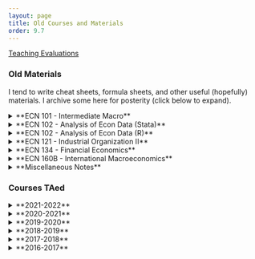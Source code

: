 ```yaml
---
layout: page
title: Old Courses and Materials
order: 9.7
---
```



[Teaching Evaluations](evals.pdf)


### Old Materials

I tend to write cheat sheets, formula sheets, and other useful (hopefully)
materials. I archive some here for posterity (click below to expand).


<details markdown=1><summary markdown="span">**ECN 101 - Intermediate Macro**</summary>
  - [Solow Growth Model](materials/ecn101/solow.pdf)
</details>


<details markdown=1><summary markdown="span">**ECN 102 - Analysis of Econ Data (Stata)**</summary>
 - [Stata Sheet 01](materials/ecn102/stata-01.pdf)
 - [Stata Sheet 02](materials/ecn102/stata-02.pdf)
 - [Stata Sheet 03](materials/ecn102/stata-03.pdf)
 - [Central Limit Theorem](materials/ecn102/CLT.pdf)
 - [Confidence Intervals and Testing](materials/ecn102/CI_htest_pvalue.pdf)
 - [Simple Regression](materials/ecn102/simpleregressions.pdf)
 - [Log Functional Forms](materials/ecn102/logfunctionalforms.pdf)
 - [Multiple Regression](materials/ecn102/multipleregression.pdf)
 - [Marginal Effects](materials/ecn102/marginaleffects.pdf)
 - [F-test](materials/ecn102/ftest.pdf)
</details>


<details markdown=1><summary markdown="span">**ECN 102 - Analysis of Econ Data (R)**</summary>
 - [R Sheet 01](materials/ecn102/Rsheet-01.pdf)
 - [R Sheet 02](materials/ecn102/Rsheet-02.pdf)
 - [R Sheet 03](materials/ecn102/Rsheet-03.pdf)
 - [R Sheet 04](materials/ecn102/Rsheet-04.pdf)
 - [R Sheet 05](materials/ecn102/Rsheet-05.pdf)
 - [Central Limit Theorem](materials/ecn102/R-CLT.pdf)
 - [Confidence Intervals and Testing](materials/ecn102/CI_htest_pvalue.pdf)
 - [Simple Regression](materials/ecn102/R-simpleregressions.pdf)
 - [Log Functional Forms](materials/ecn102/R-logfunctionalforms.pdf)
 - [Multiple Regression](materials/ecn102/R-multipleregressions.pdf)
 - [F-tests](materials/ecn102/R-ftest.pdf)
 - [OLS Assumption Tests](materials/ecn102/R-OLStests.pdf)
 - [cats.csv](materials/ecn102/cats.csv)
 - [wages.csv](materials/ecn102/wages.csv)
 - [hcle.csv](materials/ecn102/hcle.csv)
 - [sleep.csv](materials/ecn102/sleep.csv)

When using interactive scripts, press *Shift + Enter* to proceed step-by-step; or
click on *Runtime -> Run all* to run the entire script. It will give a warning but I
can assure you that my R script will not steal your credit card information.
 - [Basic Graphics](https://colab.research.google.com/drive/1TkTdZ4FAGHhuL8acM3uNGhHQ95kvbd7e?usp=sharing)
 - [Two-Sample Tests](https://colab.research.google.com/drive/1p8SiTIS6PCAFTn7h3Rrz63b4Q2fguW1J?usp=sharing)
 - [Correlation and Simple Regression](https://colab.research.google.com/drive/1UOofb_0qcgF68enCL2bYtN7U3zfZbqPy?usp=sharing)
 - [Multiple Regression](https://colab.research.google.com/drive/105kjMxIhP0B-le4pDYBKfTIP43ByTxYN?usp=sharing)
 - [Joint Testing](https://colab.research.google.com/drive/17niELnclHU6QLx8c58KLpcOy5Ks9WWWM?usp=sharing)
 - [OLS Testing](https://colab.research.google.com/drive/1vglGVMTmW_FBXBvS_HAdulacAZVpsAYW?usp=sharing)
</details>


<details markdown=1><summary markdown="span">**ECN 121 - Industrial Organization II**</summary>
 - [Spatial Competition](materials/ecn121/week02-ans.pdf)
 - [Price Discrimination, Nash Equilibria](materials/ecn121/week03-ans.pdf)
 - [Collusion, Limit Pricing](materials/ecn121/week04-ans.pdf)
 - [Cartels](materials/ecn121/week05-ans.pdf)
 - [Horizontal Mergers and Welfare](materials/ecn121/week06-ans.pdf)
 - [Vertical Mergers, Natural Monopoly](materials/ecn121/week07-ans.pdf)
 - [Ramsey Pricing, Two-Part Tariff](materials/ecn121/week08-ans.pdf)
 - [Permits and Lotteries, Externalities](materials/ecn121/week10-ans.pdf)
 - [International Trade, Economic Theory of Regulation](materials/ecn121/week11-ans.pdf)
</details>


<details markdown=1><summary markdown="span">**ECN 134 - Financial Economics**</summary>
 - [Present Value](materials/ecn134/presentvalue.pdf)
 - [Rate of Return](materials/ecn134/rateofreturn.pdf)
 - [Awkward Finance Jargon](materials/ecn134/optionsjargon.pdf)
 - [Put-Call Parity and Portfolio Choice](materials/ecn134/putcallchoice.pdf)
 - [Market Beta and CAPM](materials/ecn134/capm.pdf)
 - [Modigliani-Miller Theorem](materials/ecn134/mm.pdf)
</details>


<details markdown=1><summary markdown="span">**ECN 160B - International Macroeconomics**</summary>
 - [Warmup](materials/ecn160B/week01-ans.pdf)
 - [Exchange Rates, Parity Conditions](materials/ecn160B/week02-ans.pdf)
 - [LOOP and PPP](materials/ecn160B/week03-ans.pdf)
 - [Long-Run Exchange Rate Theory](materials/ecn160B/week04-ans.pdf)
 - [Open Economy National Accounting](materials/ecn160B/week05-ans.pdf)
 - [External Wealth, Consumption Smoothing](materials/ecn160B/week06-ans.pdf)
 - [Investment and Balance of Payments](materials/ecn160B/week07-ans.pdf)
 - [IS-LM-FX Shocks](materials/ecn160B/week08-ans.pdf)
 - [Costs of Fixing versus Floating](materials/ecn160B/week09-ans.pdf)
 - [Foreign Reserves and Speculative Attacks](materials/ecn160B/week10-ans.pdf)
 - [Self-Confirming Equilibria](materials/ecn160B/week11-ans.pdf)
</details>

<details markdown=1><summary markdown="span">**Miscellaneous Notes**</summary>
 - [Basic Probability Cheat Sheet](materials/misc/basicprobability.pdf)
 - [Basic Linear Regression with Matrices](materials/misc/regressionmatrix.pdf)
 - [McCall Search Model of Unemployment](materials/misc/mccall.pdf)
 - [Search Model of Unemployment with Endogenous Destruction](materials/misc/endogenousdestruction.pdf)
 - [Mortensen-Pissarides Search Model of Unemployment](materials/misc/mortensenpissarides.pdf)
 - [Permanent Income Hypothesis](materials/misc/pih.pdf)
 - [Lucas Tree CAPM ](materials/misc/lucastree.pdf)
 - [Lagos-Wright Monetary Search Model](materials/misc/lagoswright.pdf)
 - [Geromichalos, Licari, Suarez-Lledo CAPM](materials/misc/gls.pdf)
 - [Duffie et al Over-the-Counter Markets](materials/misc/otc.pdf)



</details>

### Courses TAed

<details markdown=1><summary markdown="span">**2021-2022**</summary>
  - [ECN 160B - International Macro (Spring 2022)](/courses/old/2022Sp_ECN160B/)
  - [ECN 103 - Uncertainty & Information (Winter 2022)](/courses/old/2022W_ECN103/)
  - [ECN 121B - Industrial Organization (Fall 2021)](/courses/old/2021F_ECN121B/)
</details>


<details markdown=1><summary markdown="span">**2020-2021**</summary>
  - [ECN 103 - Uncertainty & Information (Spring 2021)](/courses/old/2021Sp_ECN103/)
  - [ECN 106 - Decision Making (Winter 2021)](/courses/old/2021W_ECN106/)
  - [ECN 121B - Industrial Organization (Fall 2020)](/courses/old/2020F_ECN121B/)
</details>


<details markdown=1><summary markdown="span">**2019-2020**</summary>
  - [ECN 102 - Analysis of Econ Data (Summer 2020)](/courses/old/2020Su_ECN102/)
  - [ECN 102 - Analysis of Econ Data (Spring 2020)](/courses/old/2020Sp_ECN102/)
  - [ECN 160B - International Macro (Winter 2020)](/courses/old/2020W_ECN160B/)
  - [ECN 1B - Principles of Macro (Fall 2019)](/courses/old/2019F_ECN1B/)
</details>


<details markdown=1><summary markdown="span">**2018-2019**</summary>
  - [ECN 1B - Principles of Macro (Summer 2019)](/courses/old/2019Su_ECN1B/)
  - [ECN 102 - Analysis of Econ Data (Spring 2019)](/courses/old/2019Sp_ECN102/)
  - [ECN 122 - Game Theory (Winter 2019)](/courses/old/2019W_ECN122/)
  - [ECN 102 - Analysis of Econ Data (Fall 2018)](/courses/old/2018F_ECN102/)
</details>


<details markdown=1><summary markdown="span">**2017-2018**</summary>
  - [ECN 1B - Principles of Macro (Summer 2018)](/courses/old/2018Su_ECN1B/)
  - [ECN 134 - Financial Economics (Spring 2018)](/courses/old/2018Sp_ECN134/)
  - [ECN 102 - Analysis of Econ Data (Winter 2018)](/courses/old/2018W_ECN102/)
  - [ECN 1B - Principles of Macro (Fall 2017)](/courses/old/2017F_ECN1B/)
</details>

<details markdown=1><summary markdown="span">**2016-2017**</summary>
  - [ECN 1B - Principles of Macro (Summer 2017)](/courses/old/2017Su_ECN1B/)
  - [ECN 1B - Principles of Macro (Spring 2017)](/courses/old/2017Sp_ECN1B/)
  - [ECN 1B - Principles of Macro (Winter 2017)](/courses/old/2017W_ECN1B/)
  - [ECN 101B - Intermediate Macro (Fall 2016)](/courses/old/2016F_ECN101/)
</details>
